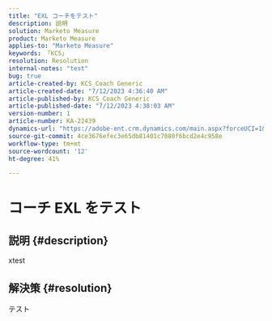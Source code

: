 ```yaml
---
title: "EXL コーチをテスト"
description: 説明
solution: Marketo Measure
product: Marketo Measure
applies-to: "Marketo Measure"
keywords: 「KCS」
resolution: Resolution
internal-notes: "test"
bug: true
article-created-by: KCS_Coach Generic
article-created-date: "7/12/2023 4:36:40 AM"
article-published-by: KCS_Coach Generic
article-published-date: "7/12/2023 4:38:03 AM"
version-number: 1
article-number: KA-22439
dynamics-url: "https://adobe-ent.crm.dynamics.com/main.aspx?forceUCI=1&pagetype=entityrecord&etn=knowledgearticle&id=638883ad-6d20-ee11-9cbe-6045bd006268"
source-git-commit: 4ce3676efec3e65db81401c7080f6bcd2e4c958e
workflow-type: tm+mt
source-wordcount: '12'
ht-degree: 41%

---
```


# コーチ EXL をテスト

## 説明 {#description}

xtest

## 解決策 {#resolution}


テスト
